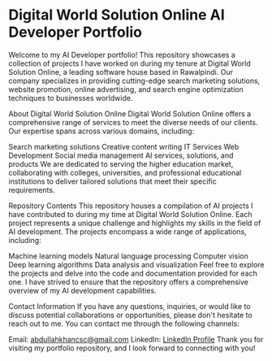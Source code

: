 # Digital World Solution Online AI Developer Portfolio
Welcome to my AI Developer portfolio! This repository showcases a collection of projects I have worked on during my tenure at Digital World Solution Online, a leading software house based in Rawalpindi. Our company specializes in providing cutting-edge search marketing solutions, website promotion, online advertising, and search engine optimization techniques to businesses worldwide.

About Digital World Solution Online
Digital World Solution Online offers a comprehensive range of services to meet the diverse needs of our clients. Our expertise spans across various domains, including:

Search marketing solutions
Creative content writing
IT Services
Web Development
Social media management
AI services, solutions, and products
We are dedicated to serving the higher education market, collaborating with colleges, universities, and professional educational institutions to deliver tailored solutions that meet their specific requirements.

Repository Contents
This repository houses a compilation of AI projects I have contributed to during my time at Digital World Solution Online. Each project represents a unique challenge and highlights my skills in the field of AI development. The projects encompass a wide range of applications, including:

Machine learning models
Natural language processing
Computer vision
Deep learning algorithms
Data analysis and visualization
Feel free to explore the projects and delve into the code and documentation provided for each one. I have strived to ensure that the repository offers a comprehensive overview of my AI development capabilities.

Contact Information
If you have any questions, inquiries, or would like to discuss potential collaborations or opportunities, please don't hesitate to reach out to me. You can contact me through the following channels:

Email: abdullahkhancsc@gmail.com
LinkedIn: [LinkedIn Profile](https://www.linkedin.com/in/ak901d/)
Thank you for visiting my portfolio repository, and I look forward to connecting with you!
